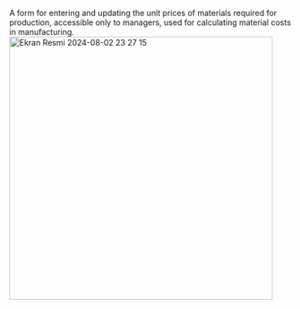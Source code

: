 A form for entering and updating the unit prices of materials required for production, accessible only to managers, used for calculating material costs in manufacturing.
<img width="470" alt="Ekran Resmi 2024-08-02 23 27 15" src="https://github.com/user-attachments/assets/637f1f11-ea85-4e8b-b81c-f1659936ca8a">
